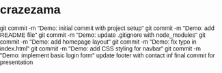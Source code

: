 # crazezama
git commit -m "Demo: initial commit with project setup"
git commit -m "Demo: add README file"
git commit -m "Demo: update .gitignore with node_modules"
git commit -m "Demo: add homepage layout"
git commit -m "Demo: fix typo in index.html"
git commit -m "Demo: add CSS styling for navbar"
git commit -m "Demo: implement basic login form"
update footer with contact inf
final commit for presentation
<!DOCTYPE html>
<html lang="en">
<head>
  <meta charset="UTF-8">
  <meta name="viewport" content="width=device-width, initial-scale=1.0">
  <title>Demo Responsive Page</title>
  <style>
    body {
      font-family: Arial, sans-serif;
      margin: 0;
      padding: 0;
    }
    header {
      background: #4CAF50;
      color: white;
      padding: 1rem;
      text-align: center;
    }
    .container {
      padding: 1rem;
    }
    .grid {
      display: grid;

      git add index.html
git commit -m "Demo: add responsive webpage"
git push origin main


      grid-template-columns: repeat(auto-fit, minmax(200px, 1fr));
      gap: 1rem;
    }
    .card {
      background: #f4f4f4;
      padding: 1rem;
      border-radius: 8px;
      text-align: center;
